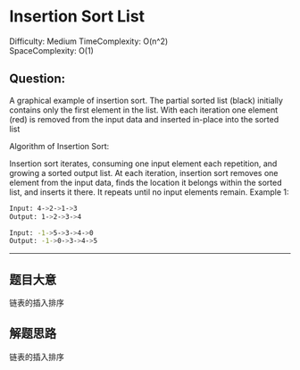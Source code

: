 # 	Insertion Sort List
Difficulty: Medium
TimeComplexity: O(n^2)  
SpaceComplexity: O(1)  


Question:
---
A graphical example of insertion sort. The partial sorted list (black) initially contains only the first element in the list. With each iteration one element (red) is removed from the input data and inserted in-place into the sorted list

Algorithm of Insertion Sort:

Insertion sort iterates, consuming one input element each repetition, and growing a sorted output list. At each iteration, insertion sort removes one element from the input data, finds the location it belongs within the sorted list, and inserts it there. It repeats until no input elements remain.
Example 1:

```bash
Input: 4->2->1->3
Output: 1->2->3->4
```

```bash
Input: -1->5->3->4->0
Output: -1->0->3->4->5
```

---
题目大意
---
链表的插入排序

解题思路
---
链表的插入排序